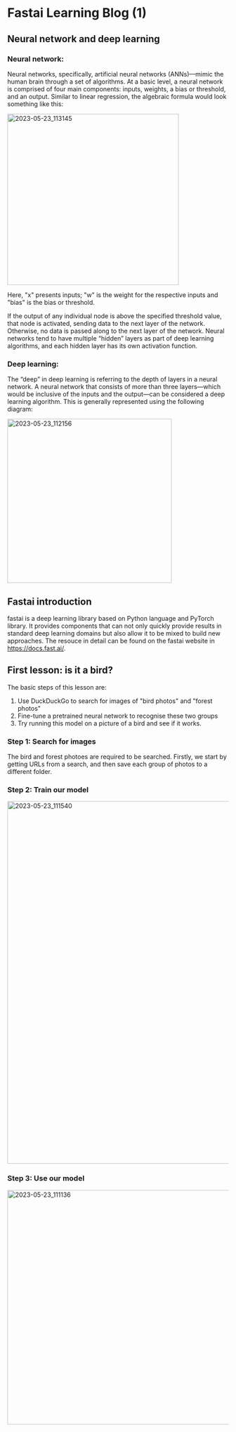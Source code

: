 # Fastai Learning Blog (1)


## Neural network and deep learning
### Neural network:

Neural networks, specifically, artificial neural networks (ANNs)—mimic the human brain through a set of algorithms. At a basic level, a neural network is comprised of four main components: inputs, weights, a bias or threshold, and an output. Similar to linear regression, the algebraic formula would look something like this:

<img width="390" alt="2023-05-23_113145" src="https://github.com/HongdaZhou-cloud/HongdaZhou-cloud.github.io/assets/132418400/6c045528-f714-470e-9e1b-b52cc846b6cc">

Here, "x" presents inputs; "w" is the weight for the respective inputs and "bias" is the bias or threshold.

If the output of any individual node is above the specified threshold value, that node is activated, sending data to the next layer of the network. Otherwise, no data is passed along to the next layer of the network. Neural networks tend to have multiple “hidden” layers as part of deep learning algorithms, and each hidden layer has its own activation function.

### Deep learning:

The “deep” in deep learning is referring to the depth of layers in a neural network. A neural network that consists of more than three layers—which would be inclusive of the inputs and the output—can be considered a deep learning algorithm. This is generally represented using the following diagram:

<img width="374" alt="2023-05-23_112156" src="https://github.com/HongdaZhou-cloud/HongdaZhou-cloud.github.io/assets/132418400/bf2b688c-e4d9-45f3-ae43-a8b98aa8aed8">


## Fastai introduction

fastai is a deep learning library based on Python language and PyTorch library. It provides components that can not only quickly provide results in standard deep learning domains but also allow it to be mixed to build new approaches. The resouce in detail can be found on the fastai website in https://docs.fast.ai/.


## First lesson: is it a bird?

The basic steps of this lesson are:

1. Use DuckDuckGo to search for images of "bird photos" and "forest photos"
1. Fine-tune a pretrained neural network to recognise these two groups
1. Try running this model on a picture of a bird and see if it works.

### Step 1: Search for images

The bird and forest photoes are required to be searched. Firstly, we start by getting URLs from a search, and then save each group of photos to a different folder.


### Step 2: Train our model

<img width="826" alt="2023-05-23_111540" src="https://github.com/HongdaZhou-cloud/HongdaZhou-cloud.github.io/assets/132418400/2a60718d-977a-4c15-9061-e5af0538f1ef">


### Step 3: Use our model 

<img width="534" alt="2023-05-23_111136" src="https://github.com/HongdaZhou-cloud/HongdaZhou-cloud.github.io/assets/132418400/d8a9cfac-e08e-4c1b-b853-07e397f6be0a">

